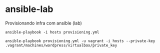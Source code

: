 # ansible-lab
Provisionando infra com ansible (lab)


`ansible-playbook -i hosts provisioning.yml`

`ansible-playbook provisioning.yml -u vagrant -i hosts --private-key .vagrant/machines/wordpress/virtualbox/private_key`
